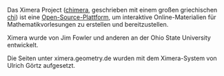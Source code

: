 Das Ximera Project ([chimera](http://en.wikipedia.org/wiki/Chimera_(mythology)), geschrieben mit einem großen griechischen [chi](http://en.wikipedia.org/wiki/Chi_(letter))) ist eine [Open-Source-Plattform](https://github.com/kisonecat/ximera), um interaktive Online-Materialien für Mathematikvorlesungen zu erstellen und bereitzustellen.

Ximera wurde von Jim Fowler und anderen an der Ohio State University entwickelt.

Die Seiten unter ximera.geometry.de wurden mit dem Ximera-System von Ulrich
Görtz aufgesetzt.

